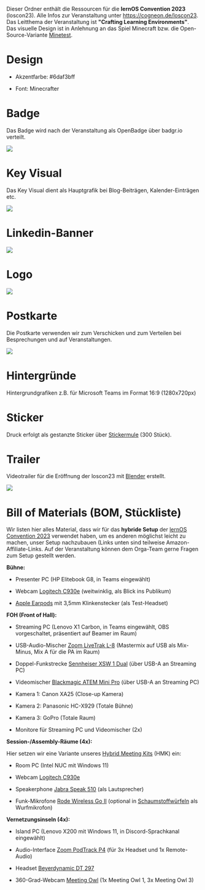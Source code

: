 Dieser Ordner enthält die Ressourcen für die **lernOS Convention 2023** (loscon23). Alle Infos zur Veranstaltung unter https://cogneon.de/loscon23. Das Leitthema der Veranstaltung ist **"Crafting Learning Environments"**. Das visuelle Design ist in Anlehnung an das Spiel Minecraft bzw. die Open-Source-Variante [Minetest](https://minetest.net).

# Design

- Akzentfarbe: #6daf3bff

- Font: Minecrafter

# Badge

Das Badge wird nach der Veranstaltung als OpenBadge über badgr.io verteilt.

![](loscon23-badge.png)

# Key Visual

Das Key Visual dient als Hauptgrafik bei Blog-Beiträgen, Kalender-Einträgen etc.

![](./loscon23-key-visual.png)

# Linkedin-Banner

![](loscon23-linkedin-banner.png)

# Logo

![](loscon23-logo.png)

# Postkarte

Die Postkarte verwenden wir zum Verschicken und zum Verteilen bei Besprechungen und auf Veranstaltungen.

![](loscon23-postkarte.png)

# Hintergründe

Hintergrundgrafiken z.B. für Microsoft Teams im Format 16:9 (1280x720px)

# Sticker

Druck erfolgt als gestanzte Sticker über [Stickermule](https://www.stickermule.com/) (300 Stück).

# Trailer

Videotrailer für die Eröffnung der loscon23 mit [Blender](https://www.blender.org/) erstellt.

![](./loscon23-trailer-still.png)

# Bill of Materials (BOM, Stückliste)

Wir listen hier alles Material, dass wir für das **hybride Setup** der [lernOS Convention 2023](https://cogneon.de/loscon23) verwendet haben, um es anderen möglichst leicht zu machen, unser Setup nachzubauen (Links unten sind teilweise Amazon-Affiliate-Links. Auf der Veranstaltung können dem Orga-Team gerne Fragen zum Setup gestellt werden.

**Bühne:**

* Presenter PC (HP Elitebook G8, in Teams eingewählt)

* Webcam [Logitech C930e](https://amzn.to/3oF9eqR) (weitwinklig, als Blick ins Publikum)

* [Apple Earpods]() mit 3,5mm Klinkenstecker (als Test-Headset)



**FOH (Front of Hall):**

* Streaming PC (Lenovo X1 Carbon, in Teams eingewählt, OBS vorgeschaltet, präsentiert auf Beamer im Raum)

* USB-Audio-Mischer [Zoom LiveTrak L-8](https://amzn.to/3MMCxzI) (Mastermix auf USB als Mix-Minus, Mix A für die PA im Raum)

* Doppel-Funkstrecke [Sennheiser XSW 1 Dual](https://amzn.to/42d7vXr) (über USB-A an Streaming PC)

* Videomischer [Blackmagic ATEM Mini Pro](https://amzn.to/3MK0WpD) (über USB-A an Streaming PC)

* Kamera 1: Canon XA25 (Close-up Kamera)

* Kamera 2: Panasonic HC-X929 (Totale Bühne)

* Kamera 3: GoPro (Totale Raum)

* Monitore für Streaming PC und Videomischer (2x)



**Session-/Assembly-Räume (4x):**

Hier setzen wir eine Variante unseres [Hybrid Meeting Kits](https://wiki.cogneon.de) (HMK) ein:

* Room PC (Intel NUC mit Windows 11)

* Webcam [Logitech C930e](https://amzn.to/3oF9eqR)

* Speakerphone [Jabra Speak 510](https://amzn.to/42jqjV3) (als Lautsprecher)

* Funk-Mikrofone [Rode Wireless Go II](https://amzn.to/43xbWNS) (optional in [Schaumstoffwürfeln](https://amzn.to/43zrKjf) als Wurfmikrofon)



**Vernetzungsinseln (4x):**

* Island PC (Lenovo X200 mit Windows 11, in Discord-Sprachkanal eingewählt)

* Audio-Interface [Zoom PodTrack P4](https://amzn.to/3N3tRp1) (für 3x Headset und 1x Remote-Audio)

* Headset [Beyerdynamic DT 297](https://amzn.to/42b7ZNX)

* 360-Grad-Webcam [Meeting Owl](https://amzn.to/3oFakCZ) (1x Meeting Owl 1, 3x Meeting Owl 3)
